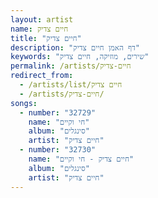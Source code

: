 ```yaml
---
layout: artist
name: חיים צדיק
title: "חיים צדיק"
description: "דף האמן חיים צדיק"
keywords: "שירים, מוזיקה, חיים צדיק"
permalink: /artists/חיים-צדיק
redirect_from:
  - /artists/list/חיים צדיק
  - /artists/חיים-צדיק/
songs:
  - number: "32729"
    name: "חי וקיים"
    album: "סינגלים"
    artist: "חיים צדיק"
  - number: "32730"
    name: "חיים צדיק - חי וקיים"
    album: "סינגלים"
    artist: "חיים צדיק"
---
```

